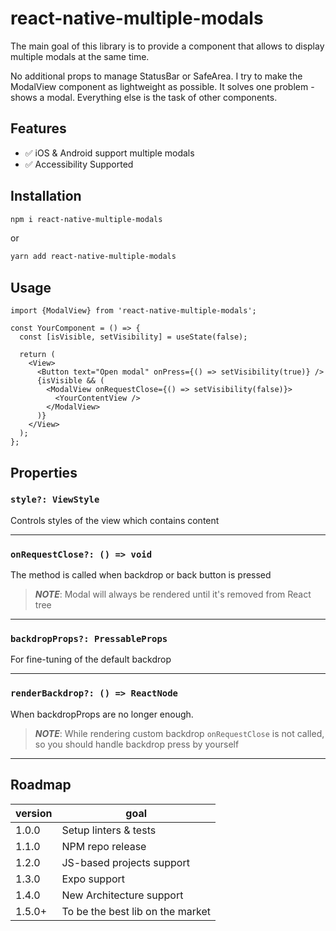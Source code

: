 # react-native-multiple-modals

The main goal of this library is to provide a component that allows to display multiple modals at the same time.

No additional props to manage StatusBar or SafeArea. I try to make the ModalView component as lightweight as possible. It solves one problem - shows a modal. Everything else is the task of other components.

## Features

- ✅ iOS & Android support multiple modals
- ✅ Accessibility Supported

## Installation

```bash
npm i react-native-multiple-modals
```

or

```bash
yarn add react-native-multiple-modals
```

## Usage

```tsx
import {ModalView} from 'react-native-multiple-modals';

const YourComponent = () => {
  const [isVisible, setVisibility] = useState(false);

  return (
    <View>
      <Button text="Open modal" onPress={() => setVisibility(true)} />
      {isVisible && (
        <ModalView onRequestClose={() => setVisibility(false)}>
          <YourContentView />
        </ModalView>
      )}
    </View>
  );
};
```

## Properties

### `style?: ViewStyle`

Controls styles of the view which contains content

---

### `onRequestClose?: () => void`

The method is called when backdrop or back button is pressed

> _**NOTE**_: Modal will always be rendered until it's removed from React tree

---

### `backdropProps?: PressableProps`

For fine-tuning of the default backdrop

---

### `renderBackdrop?: () => ReactNode`

When backdropProps are no longer enough.

> _**NOTE**_: While rendering custom backdrop `onRequestClose` is not called, so you should handle backdrop press by yourself

---

## Roadmap

| version | goal                             |
| ------- | -------------------------------- |
| 1.0.0   | Setup linters & tests            |
| 1.1.0   | NPM repo release                 |
| 1.2.0   | JS-based projects support        |
| 1.3.0   | Expo support                     |
| 1.4.0   | New Architecture support         |
| 1.5.0+  | To be the best lib on the market |
